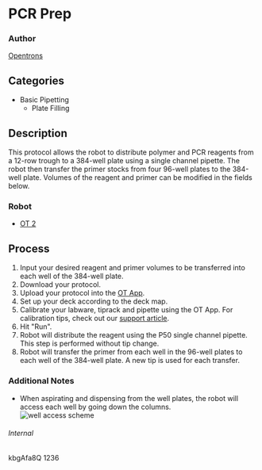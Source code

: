 # PCR Prep

### Author
[Opentrons](http://www.opentrons.com/)

## Categories
* Basic Pipetting
    * Plate Filling

## Description
This protocol allows the robot to distribute polymer and PCR reagents from a 12-row trough to a 384-well plate using a single channel pipette. The robot then transfer the primer stocks from four 96-well plates to the 384-well plate. Volumes of the reagent and primer can be modified in the fields below.

### Robot
* [OT 2](https://opentrons.com/ot-2)

## Process
1. Input your desired reagent and primer volumes to be transferred into each well of the 384-well plate.
2. Download your protocol.
3. Upload your protocol into the [OT App](https://opentrons.com/ot-app).
4. Set up your deck according to the deck map.
5. Calibrate your labware, tiprack and pipette using the OT App. For calibration tips, check out our [support article](https://support.opentrons.com/ot-2/getting-started-software-setup/deck-calibration).
6. Hit "Run".
7. Robot will distribute the reagent using the P50 single channel pipette. This step is performed without tip change.
8. Robot will transfer the primer from each well in the 96-well plates to each well of the 384-well plate. A new tip is used for each transfer.

### Additional Notes
* When aspirating and dispensing from the well plates, the robot will access each well by going down the columns.  
![well access scheme](	https://s3.amazonaws.com/opentrons-protocol-library-website/custom-README-images/1236-environmental-genomics-lab/well_access_scheme.png)

###### Internal
kbgAfa8Q
1236
